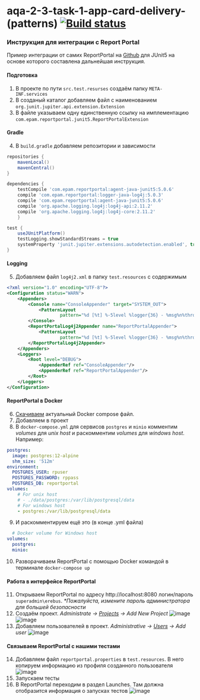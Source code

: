# aqa-2-3-task-1-app-card-delivery-(patterns)   [![Build status](https://ci.appveyor.com/api/projects/status/uxb3o6g58c5v4g1x?svg=true)](https://ci.appveyor.com/project/m-starilov/aqa-2-3-task-1-app-card-delivery-patterns)

### Инструкция для интеграции с Report Portal
Пример интеграции от самих ReportPortal на [Github](https://github.com/reportportal/agent-java-junit5) для JUnit5 на основе которого составлена дальнейшая инструкция.

#### Подготовка
1. В проекте по пути `src.test.resurses` создаём папку `META-INF.services`
2. В созданый каталог добавляем файл с наименованием `org.junit.jupiter.api.extension.Extension`
3. В файле указываем одну единственную ссылку на имплементацию `com.epam.reportportal.junit5.ReportPortalExtension`

#### Gradle
4. В `build.gradle` добавляем репозитории и зависимости 
```groovy
repositories {
    mavenLocal()
    mavenCentral()
}

dependencies {
    testCompile 'com.epam.reportportal:agent-java-junit5:5.0.6'
    compile 'com.epam.reportportal:logger-java-log4j:5.0.3'
    compile 'com.epam.reportportal:agent-java-junit5:5.0.6'
    compile 'org.apache.logging.log4j:log4j-api:2.11.2'
    compile 'org.apache.logging.log4j:log4j-core:2.11.2'
    }

test {
    useJUnitPlatform()
    testLogging.showStandardStreams = true
    systemProperty 'junit.jupiter.extensions.autodetection.enabled', true
}
```
#### Logging
5. Добавляем файл `log4j2.xml` в папку `test.resources` с содержимым
```xml
<?xml version="1.0" encoding="UTF-8"?>
<Configuration status="WARN">
    <Appenders>
        <Console name="ConsoleAppender" target="SYSTEM_OUT">
            <PatternLayout
                    pattern="%d [%t] %-5level %logger{36} - %msg%n%throwable"/>
        </Console>
        <ReportPortalLog4j2Appender name="ReportPortalAppender">
            <PatternLayout
                    pattern="%d [%t] %-5level %logger{36} - %msg%n%throwable"/>
        </ReportPortalLog4j2Appender>
    </Appenders>
    <Loggers>
        <Root level="DEBUG">
            <AppenderRef ref="ConsoleAppender"/>
            <AppenderRef ref="ReportPortalAppender"/>
        </Root>
    </Loggers>
</Configuration>
```
#### ReportPortal в Docker
6. [Скачиваем](https://github.com/reportportal/reportportal/blob/master/docker-compose.yml) актуальный Docker compose файл.
7. Добавляем в проект
8. В `docker-compose.yml` для сервисов `postgres` и `minio` комментим _volumes_ для _unix host_ и раскомментим _volumes_ для _windows host_. Например:
```yml
postgres:
  image: postgres:12-alpine
  shm_size: '512m'
environment:
  POSTGRES_USER: rpuser
  POSTGRES_PASSWORD: rppass
  POSTGRES_DB: reportportal
volumes:
    # For unix host
    # - ./data/postgres:/var/lib/postgresql/data
    # For windows host
    - postgres:/var/lib/postgresql/data
```
9. И раскомментируем ещё это (в конце .yml файла)
```yml
  # Docker volume for Windows host
volumes:
  postgres:
  minio:
```
10. Разворачиваем ReportPortal с помощью Docker командой в терминале `docker-compose up`
#### Работа в интерфейсе ReportPortal
11. Открываем ReportPortal по адресу http://localhost:8080 логин/пароль `superadmin\erebus`. 
_*Пожалуйста, измените пароль администратора для большей безопасности_
12. Создаём проект. 
_Administrate -> [Projects](http://localhost:8080/ui/#administrate/projects) -> Add New Project_
    ![image](https://user-images.githubusercontent.com/68705045/127614892-96b1a87a-6177-4336-a381-802581660310.png)
    ![image](https://user-images.githubusercontent.com/68705045/127614997-d2d9103b-c3a4-4a9b-bd11-06bf36c2e222.png)
13. Добавляем пользователей в проект. 
_Administrative -> [Users](http://localhost:8080/ui/#administrate/users) -> Add user_
    ![image](https://user-images.githubusercontent.com/68705045/127614150-119710bc-ce41-4216-9a9a-df39f784f9cb.png)


#### Связываем ReportPortal с нашими тестами
14. Добавляем файл `reportportal.properties` в `test.resources`. В него копируем информацию из профиля созданного пользователя
    ![image](https://user-images.githubusercontent.com/68705045/127615083-b05f9deb-5172-4de3-bc70-e3c7397c227b.png)
15. Запускаем тесты
16. В ReportPortal переходим в раздел Launches. Там должна отобразится информация о запусках тестов
    ![image](https://user-images.githubusercontent.com/68705045/127615395-cf6e48f9-6ed7-4e17-aa2c-20b62f3a4589.png)
